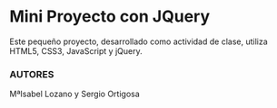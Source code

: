 # Mini Proyecto con JQuery

Este pequeño proyecto, desarrollado como actividad de clase, utiliza HTML5, CSS3, JavaScript y jQuery.

### AUTORES
MªIsabel Lozano y Sergio Ortigosa
